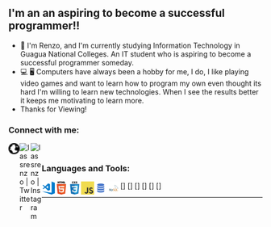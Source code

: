 ## I'm an an aspiring to become a successful programmer!!
- 👋 I'm Renzo, and I'm currently studying Information Technology in Guagua National Colleges. An IT student who is aspiring to become a successful programmer someday.
- 💻 🖥 Computers have always been a hobby for me, I do, I like playing video games and want to learn how to program my own even thought its hard I'm willing to learn new technologies. When I see the results better it keeps me motivating to learn more.
- Thanks for Viewing!
<!---
lassrenzo/lassrenzo is a ✨ special ✨ repository because its `README.md` (this file) appears on your GitHub profile.
You can click the Preview link to take a look at your changes.
--->

### Connect with me:

[<img align="left" alt="lassrenzo" width="22px" src="https://raw.githubusercontent.com/iconic/open-iconic/master/svg/globe.svg" />][website]
[<img align="left" alt="lassrenzo | Twitter" width="22px" src="https://cdn.jsdelivr.net/npm/simple-icons@v3/icons/twitter.svg" />][twitter]
[<img align="left" alt="lassrenzo | Instagram" width="22px" src="https://cdn.jsdelivr.net/npm/simple-icons@v3/icons/instagram.svg" />][instagram]

<br />

### Languages and Tools:

[<img align="left" alt="Visual Studio Code" width="26px" src="https://raw.githubusercontent.com/github/explore/80688e429a7d4ef2fca1e82350fe8e3517d3494d/topics/visual-studio-code/visual-studio-code.png" />]
[<img align="left" alt="HTML5" width="26px" src="https://raw.githubusercontent.com/github/explore/80688e429a7d4ef2fca1e82350fe8e3517d3494d/topics/html/html.png" />]
[<img align="left" alt="CSS3" width="26px" src="https://raw.githubusercontent.com/github/explore/80688e429a7d4ef2fca1e82350fe8e3517d3494d/topics/css/css.png" />]
[<img align="left" alt="JavaScript" width="26px" src="https://raw.githubusercontent.com/github/explore/80688e429a7d4ef2fca1e82350fe8e3517d3494d/topics/javascript/javascript.png" />]
[<img align="left" alt="SQL" width="26px" src="https://raw.githubusercontent.com/github/explore/80688e429a7d4ef2fca1e82350fe8e3517d3494d/topics/sql/sql.png" />]
[<img align="left" alt="MySQL" width="26px" src="https://raw.githubusercontent.com/github/explore/80688e429a7d4ef2fca1e82350fe8e3517d3494d/topics/mysql/mysql.png" />]

---
[website]: https://lassrenzo.github.io
[twitter]: https://twitter.com/lassrenzo
[instagram]: https://instagram.com/lassrenzo
[webdevplaylist]: 
[jsplaylist]: 
[cssplaylist]: 
[reactplaylist]:
